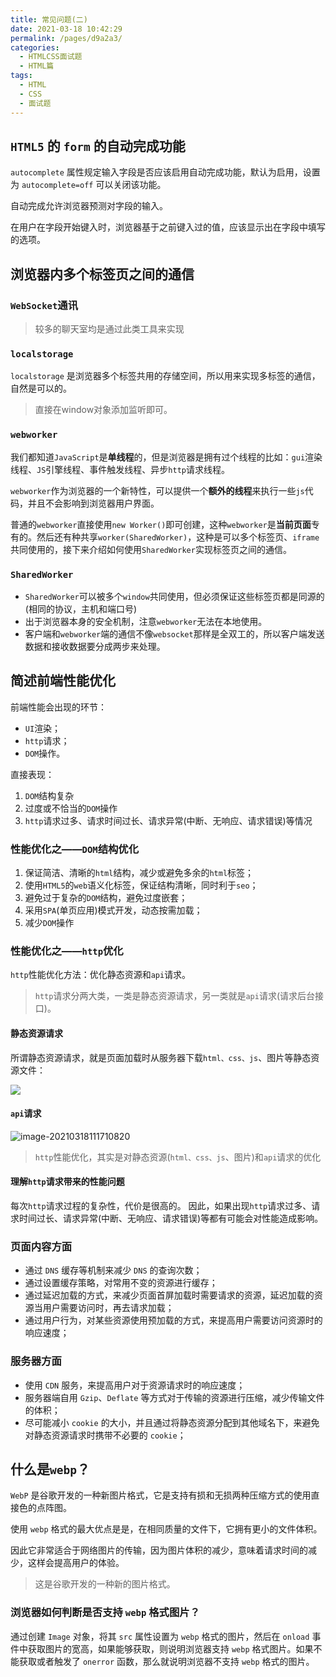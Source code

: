 ```yaml
---
title: 常见问题(二)
date: 2021-03-18 10:42:29
permalink: /pages/d9a2a3/
categories:
  - HTMLCSS面试题
  - HTML篇
tags:
  - HTML
  - CSS
  - 面试题
---
```


## `HTML5` 的 `form` 的自动完成功能

`autocomplete` 属性规定输入字段是否应该启用自动完成功能，默认为启用，设置为 `autocomplete=off` 可以关闭该功能。

自动完成允许浏览器预测对字段的输入。

在用户在字段开始键入时，浏览器基于之前键入过的值，应该显示出在字段中填写的选项。

## 浏览器内多个标签页之间的通信

### `WebSocket`通讯

> 较多的聊天室均是通过此类工具来实现

### `localstorage`

`localstorage` 是浏览器多个标签共用的存储空间，所以用来实现多标签的通信，自然是可以的。

> 直接在window对象添加监听即可。

### `webworker`

我们都知道`JavaScript`是**单线程**的，但是浏览器是拥有过个线程的比如：`gui`渲染线程、`JS`引擎线程、事件触发线程、异步`http`请求线程。

`webworker`作为浏览器的一个新特性，可以提供一个**额外的线程**来执行一些`js`代码，并且不会影响到浏览器用户界面。

普通的`webworker`直接使用`new Worker()`即可创建，这种`webworker`是**当前页面**专有的。然后还有种共享`worker(SharedWorker)`，这种是可以多个标签页、`iframe`共同使用的，接下来介绍如何使用`SharedWorker`实现标签页之间的通信。

### `SharedWorker`

- `SharedWorker`可以被多个`window`共同使用，但必须保证这些标签页都是同源的(相同的协议，主机和端口号)
- 出于浏览器本身的安全机制，注意`webworker`无法在本地使用。
- 客户端和`webworker`端的通信不像`websocket`那样是全双工的，所以客户端发送数据和接收数据要分成两步来处理。

## 简述前端性能优化

前端性能会出现的环节：

- `UI`渲染；
- `http`请求；
- `DOM`操作。

直接表现：

1. `DOM`结构复杂
2. 过度或不恰当的`DOM`操作
3. `http`请求过多、请求时间过长、请求异常(中断、无响应、请求错误)等情况

### 性能优化之——`DOM`结构优化

1. 保证简洁、清晰的`html`结构，减少或避免多余的`html`标签；
2. 使用`HTML5`的`web`语义化标签，保证结构清晰，同时利于`seo`；
3. 避免过于复杂的`DOM`结构，避免过度嵌套；
4. 采用`SPA`(单页应用)模式开发，动态按需加载；
5. 减少`DOM`操作

### 性能优化之——`http`优化

`http`性能优化方法：优化静态资源和`api`请求。

> `http`请求分两大类，一类是静态资源请求，另一类就是`api`请求(请求后台接口)。

#### 静态资源请求

所谓静态资源请求，就是页面加载时从服务器下载`html、css、js`、图片等静态资源文件：

![](https://picgoi-mg.oss-cn-beijing.aliyuncs.com/img/20210318111628.png)

####  `api`请求 

![image-20210318111710820](C:\Users\33734\AppData\Roaming\Typora\typora-user-images\image-20210318111710820.png)

>  `http`性能优化，其实是对静态资源(`html、css、js`、图片)和`api`请求的优化

#### 理解`http`请求带来的性能问题

每次`http`请求过程的复杂性，代价是很高的。
因此，如果出现`http`请求过多、请求时间过长、请求异常(中断、无响应、请求错误)等都有可能会对性能造成影响。

### 页面内容方面

- 通过 `DNS` 缓存等机制来减少 `DNS` 的查询次数；
- 通过设置缓存策略，对常用不变的资源进行缓存；
- 通过延迟加载的方式，来减少页面首屏加载时需要请求的资源，延迟加载的资源当用户需要访问时，再去请求加载；
- 通过用户行为，对某些资源使用预加载的方式，来提高用户需要访问资源时的响应速度；

### 服务器方面

- 使用 `CDN` 服务，来提高用户对于资源请求时的响应速度；
- 服务器端自用 `Gzip`、`Deflate` 等方式对于传输的资源进行压缩，减少传输文件的体积；
- 尽可能减小 `cookie` 的大小，并且通过将静态资源分配到其他域名下，来避免对静态资源请求时携带不必要的 `cookie`；

## 什么是`webp`？

`WebP` 是谷歌开发的一种新图片格式，它是支持有损和无损两种压缩方式的使用直接色的点阵图。

使用 `webp` 格式的最大优点是是，在相同质量的文件下，它拥有更小的文件体积。

因此它非常适合于网络图片的传输，因为图片体积的减少，意味着请求时间的减少，这样会提高用户的体验。

> 这是谷歌开发的一种新的图片格式。

### 浏览器如何判断是否支持 `webp` 格式图片？

通过创建 `Image` 对象，将其 `src` 属性设置为 `webp` 格式的图片，然后在 `onload` 事件中获取图片的宽高，如果能够获取，则说明浏览器支持 `webp` 格式图片。如果不能获取或者触发了 `onerror` 函数，那么就说明浏览器不支持 `webp` 格式的图片。